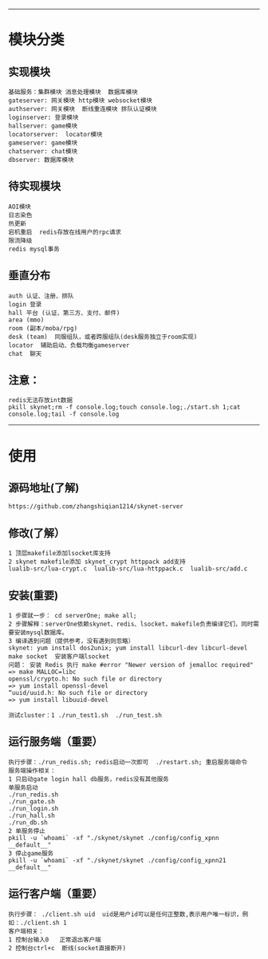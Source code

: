 -----------------------------------
# 模块分类
## 实现模块
    基础服务：集群模块 消息处理模块  数据库模块
    gateserver: 网关模块 http模块 websocket模块 
    authserver: 网关模块  断线重连模块 排队认证模块
    loginserver: 登录模块
    hallserver: game模块
    locatorserver:  locator模块
    gameserver: game模块
    chatserver: chat模块
    dbserver: 数据库模块

## 待实现模块
    AOI模块
    日志染色
    热更新 
    宕机重启  redis存放在线用户的rpc请求
    限流降级
    redis mysql事务
	
## 垂直分布
    auth 认证、注册、排队
    login 登录
    hall 平台 (认证、第三方、支付、邮件)
    area (mmo)
    room (副本/moba/rpg)
    desk (team)  同服组队，或者跨服组队(desk服务独立于room实现)
    locator  辅助启动、负载均衡gameserver
    chat  聊天

## 注意：
    redis无法存放int数据
    pkill skynet;rm -f console.log;touch console.log;./start.sh 1;cat console.log;tail -f console.log
    
-----------------------------------
# 使用
## 源码地址(了解)
    https://github.com/zhangshiqian1214/skynet-server
## 修改(了解）
    1 顶层makefile添加lsocket库支持
    2 skynet makefile添加 skynet_crypt httppack add支持
    lualib-src/lua-crypt.c  lualib-src/lua-httppack.c  lualib-src/add.c

## 安装(重要)
    1 步骤就一步： cd serverOne; make all;
    2 步骤解释：serverOne依赖skynet、redis、lsocket，makefile负责编译它们，同时需要安装mysql数据库。
    3 编译遇到问题（提供参考，没有遇到则忽略）
    skynet: yum install dos2unix; yum install libcurl-dev libcurl-devel
    make socket  安装客户端lsocket
    问题： 安装 Redis 执行 make #error "Newer version of jemalloc required"
    => make MALLOC=libc
    openssl/crypto.h: No such file or directory
    => yum install openssl-devel
    “uuid/uuid.h: No such file or directory
    => yum install libuuid-devel

    测试cluster：1 ./run_test1.sh  ./run_test.sh

## 运行服务端（重要）
    执行步骤：./run_redis.sh; redis启动一次即可  ./restart.sh; 重启服务端命令
    服务端操作相关：
    1 只启动gate login hall db服务，redis没有其他服务
    单服务启动
    ./run_redis.sh
    ./run_gate.sh
    ./run_login.sh
    ./run_hall.sh
    ./run_db.sh
    2 单服务停止
    pkill -u `whoami` -xf "./skynet/skynet ./config/config_xpnn __default__"
    3 停止game服务
    pkill -u `whoami` -xf "./skynet/skynet ./config/config_xpnn21 __default__"

## 运行客户端（重要）
    执行步骤： ./client.sh uid  uid是用户id可以是任何正整数,表示用户唯一标识，例如：./client.sh 1
    客户端相关：
    1 控制台输入0   正常退出客户端
    2 控制台ctrl+c  断线(socket直接断开)
